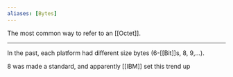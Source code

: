 ```yaml
---
aliases: [Bytes]
---
```


The most common way to refer to an [[Octet]].

---

In the past, each platform had different size bytes (6-[[Bit]]s, 8, 9,...).

8 was made a standard, and apparently [[IBM]] set this trend up
